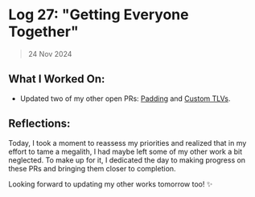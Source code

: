 # Log 27: "Getting Everyone Together"

> 24 Nov 2024

## What I Worked On:

- Updated two of my other open PRs:
  [Padding](https://github.com/lightningdevkit/rust-lightning/pull/3177) and
  [Custom TLVs](https://github.com/lightningdevkit/rust-lightning/pull/2830).

## Reflections:

Today, I took a moment to reassess my priorities and realized that in my effort
to tame a megalith, I had maybe left some of my other work a bit neglected. To
make up for it, I dedicated the day to making progress on these PRs and bringing
them closer to completion.

Looking forward to updating my other works tomorrow too! ✨
